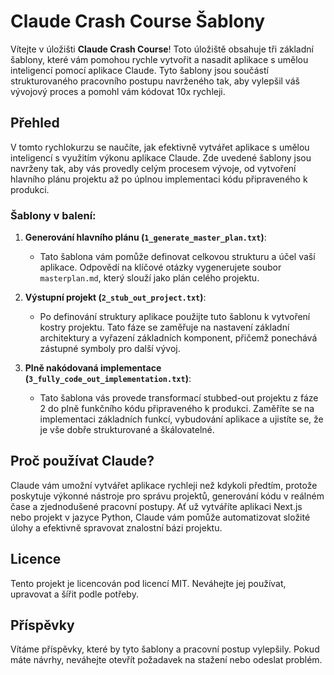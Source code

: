 # Claude Crash Course Šablony

Vítejte v úložišti **Claude Crash Course**! Toto úložiště obsahuje tři základní šablony, které vám pomohou rychle vytvořit a nasadit aplikace s umělou inteligencí pomocí aplikace Claude. Tyto šablony jsou součástí strukturovaného pracovního postupu navrženého tak, aby vylepšil váš vývojový proces a pomohl vám kódovat 10x rychleji.

## Přehled

V tomto rychlokurzu se naučíte, jak efektivně vytvářet aplikace s umělou inteligencí s využitím výkonu aplikace Claude. Zde uvedené šablony jsou navrženy tak, aby vás provedly celým procesem vývoje, od vytvoření hlavního plánu projektu až po úplnou implementaci kódu připraveného k produkci.

### Šablony v balení:

1. **Generování hlavního plánu (`1_generate_master_plan.txt`)**:

   - Tato šablona vám pomůže definovat celkovou strukturu a účel vaší aplikace. Odpovědí na klíčové otázky vygenerujete soubor `masterplan.md`, který slouží jako plán celého projektu.

2. **Výstupní projekt (`2_stub_out_project.txt`)**:

   - Po definování struktury aplikace použijte tuto šablonu k vytvoření kostry projektu. Tato fáze se zaměřuje na nastavení základní architektury a vyřazení základních komponent, přičemž ponechává zástupné symboly pro další vývoj.

3. **Plně nakódovaná implementace (`3_fully_code_out_implementation.txt`)**:
   - Tato šablona vás provede transformací stubbed-out projektu z fáze 2 do plně funkčního kódu připraveného k produkci. Zaměříte se na implementaci základních funkcí, vybudování aplikace a ujistíte se, že je vše dobře strukturované a škálovatelné.

## Proč používat Claude?

Claude vám umožní vytvářet aplikace rychleji než kdykoli předtím, protože poskytuje výkonné nástroje pro správu projektů, generování kódu v reálném čase a zjednodušené pracovní postupy. Ať už vytváříte aplikaci Next.js nebo projekt v jazyce Python, Claude vám pomůže automatizovat složité úlohy a efektivně spravovat znalostní bázi projektu.

## Licence

Tento projekt je licencován pod licencí MIT. Neváhejte jej používat, upravovat a šířit podle potřeby.

## Příspěvky

Vítáme příspěvky, které by tyto šablony a pracovní postup vylepšily. Pokud máte návrhy, neváhejte otevřít požadavek na stažení nebo odeslat problém.
